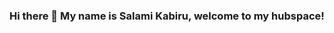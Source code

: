 ### Hi there 👋 My name is Salami Kabiru, welcome to my hubspace!

<!--
**Sholakaybee/Sholakaybee** is a ✨ _special_ ✨ repository because its `README.md` (this file) appears on your GitHub profile.

Here are some ideas to get you started:

 🔭 I’m currently working on my first project which is Hbnb clone and it's been exciting so far
 🌱 I’m currently learning software engineering and my stack include Python, Mysql, Html and CSS, Node js
- 👯 I’m looking to collaborate on any project you might have, please feel free to reach out to me
- 🤔 I’m looking for help with getting a mentor, someone I can look up to and would help shape my Tech career
- 💬 Ask me about 
- 📫 How to reach me: twitter: @sholakaybee linkedin: linkedin.com/in/kabiru-salami-1939ab126
- 😄 Pronouns: ...
- ⚡ Fun fact: ...
-->
